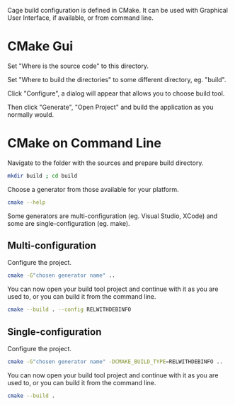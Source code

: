 
Cage build configuration is defined in CMake.
It can be used with Graphical User Interface, if available, or from command line.

# CMake Gui

Set "Where is the source code" to this directory.

Set "Where to build the directories" to some different directory, eg. "build".

Click "Configure", a dialog will appear that allows you to choose build tool.

Then click "Generate", "Open Project" and build the application as you normally would.

# CMake on Command Line

Navigate to the folder with the sources and prepare build directory.
```bash
mkdir build ; cd build
```

Choose a generator from those available for your platform.
```bash
cmake --help
```

Some generators are multi-configuration (eg. Visual Studio, XCode) and some are single-configuration (eg. make).

## Multi-configuration

Configure the project.
```bash
cmake -G"chosen generator name" ..
```

You can now open your build tool project and continue with it as you are used to, or you can build it from the command line.
```bash
cmake --build . --config RELWITHDEBINFO
```

## Single-configuration

Configure the project.
```bash
cmake -G"chosen generator name" -DCMAKE_BUILD_TYPE=RELWITHDEBINFO ..
```

You can now open your build tool project and continue with it as you are used to, or you can build it from the command line.
```bash
cmake --build .
```
